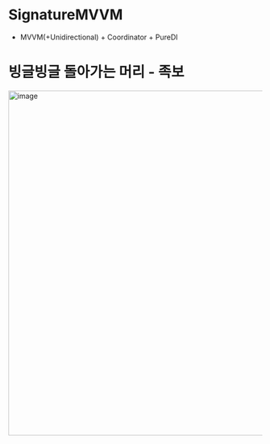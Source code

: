 # SignatureMVVM
- MVVM(+Unidirectional) + Coordinator + PureDI

# 빙글빙글 돌아가는 머리 - 족보
<img width="686" alt="image" src="https://user-images.githubusercontent.com/22838614/198546115-1717472e-891e-443c-a87f-b40cffcb2027.png">
